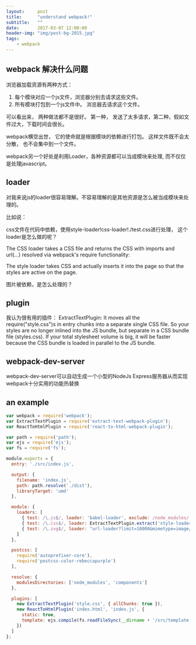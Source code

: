 ```yaml
---
layout:     post
title:      "understand webpack!"
subtitle:   ""
date:       2017-03-07 12:00:00
header-img: "img/post-bg-2015.jpg"
tags:
    - webpack
---
```


## webpack 解决什么问题

浏览器加载资源有两种方式：
1. 每个模块对应一个js文件，浏览器分别去请求这些文件。
2. 所有模块打包到一个js文件中。 浏览器去请求这个文件。

可以看出来， 两种做法都不是很好。 第一种， 发送了太多请求，第二种，假如文件过大，下载时间会很长。

webpack横空出世， 它的使命就是根据模块的依赖进行打包。 这样文件既不会太分散， 也不会集中到一个文件。

webpack另一个好处是利用Loader，各种资源都可以当成模块来处理, 而不仅仅是处理javascript。


## loader

对我来说js的loader很容易理解。不容易理解的是其他资源是怎么被当成模块来处理的。 

比如说： 

css文件在代码中依赖，使用style-loader!css-loader!./test.css进行处理， 这个loader是怎么做的呢？

The CSS loader takes a CSS file and returns the CSS with imports and url(...) resolved via webpack's require functionality:

The style loader takes CSS and actually inserts it into the page so that the styles are active on the page.

图片被依赖，是怎么处理的？


## plugin

我认为很有用的插件：
ExtractTextPlugin:
It moves all the require("style.css")s in entry chunks into a separate single CSS file. So your styles are no longer inlined into the JS bundle, but separate in a CSS bundle file (styles.css). If your total stylesheet volume is big, it will be faster because the CSS bundle is loaded in parallel to the JS bundle.



## webpack-dev-server

webpack-dev-server可以自动生成一个小型的NodeJs Express服务器从而实现webpack十分实用的功能热替换

## an example

```javascript
var webpack = require('webpack');
var ExtractTextPlugin = require('extract-text-webpack-plugin');
var ReactToHtmlPlugin = require('react-to-html-webpack-plugin');

var path = require('path');
var ejs = require('ejs');
var fs = require('fs');

module.exports = {
  entry: './src/index.js',

  output: {
    filename: 'index.js',
    path: path.resolve('./dist'),
    libraryTarget: 'umd'
  },

  module: {
    loaders: [
      { test: /\.js$/, loader: 'babel-loader', exclude: /node_modules/ },
      { test: /\.css$/, loader: ExtractTextPlugin.extract('style-loader', 'css-loader?modules&importLoaders=1&localIdentName=[name]__[local]___[hash:base64:5]!postcss-loader') },
      { test: /\.svg$/, loader: "url-loader?limit=10000&mimetype=image/svg+xml" }
    ]
  },

  postcss: [
    require('autoprefixer-core'),
    require('postcss-color-rebeccapurple')
  ],

  resolve: {
    modulesDirectories: ['node_modules', 'components']
  },

  plugins: [
    new ExtractTextPlugin('style.css', { allChunks: true }),
    new ReactToHtmlPlugin('index.html', 'index.js', {
      static: true,
      template: ejs.compile(fs.readFileSync(__dirname + '/src/template.ejs', 'utf-8'))
    })
  ]
};
```